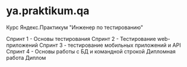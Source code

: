 # ya.praktikum.qa
Курс Яндекс.Практикум "Инженер по тестированию"

Спринт 1 - Основы тестирования
Спринт 2 - Тестирование web-приложений
Спринт 3 - тестирование мобильных приложений и API
Спринт 4 - Основы работы с БД и командной строкой
Дипломная работа
Диплом
